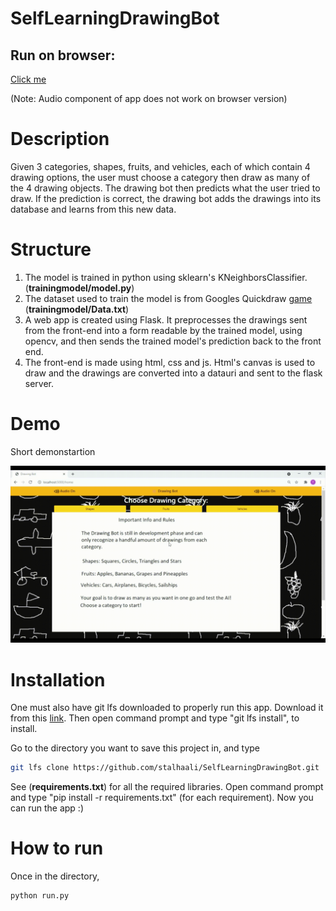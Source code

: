 # SelfLearningDrawingBot

## Run on browser:

[Click me](http://selflearningdrawingbot.pythonanywhere.com/) 

(Note: Audio component of app does not work on browser version)

# Description

Given 3 categories, shapes, fruits, and vehicles, each of which contain 4 drawing options, the user must choose a category then draw as many of the 4 drawing objects.
The drawing bot then predicts what the user tried to draw. If the prediction is correct, the drawing bot adds the drawings into its database and learns from this new data.

# Structure

1. The model is trained in python using sklearn's KNeighborsClassifier. (**trainingmodel/model.py**)
2. The dataset used to train the model is from Googles Quickdraw [game](https://quickdraw.withgoogle.com/) (**trainingmodel/Data.txt**)
3. A web app is created using Flask. It preprocesses the drawings sent from the front-end into a form readable by the trained model, using opencv, and then sends the trained model's prediction back to the front end. 
4. The front-end is made using html, css and js. Html's canvas is used to draw and the drawings are converted into a datauri and sent to the flask server. 

# Demo

Short demonstartion 

![Using drawing bot](https://github.com/stalhaali/SelfLearningDrawingBot/blob/main/readme_files/demo.gif "Gif of using app")

# Installation
One must also have git lfs downloaded to properly run this app. Download it from this [link](https://git-lfs.github.com/). Then open command prompt and type "git lfs install", to install. 

Go to the directory you want to save this project in, and type

```bash
git lfs clone https://github.com/stalhaali/SelfLearningDrawingBot.git
```

See (**requirements.txt**) for all the required libraries. Open command prompt and type "pip install -r requirements.txt" (for each requirement).
Now you can run the app :)

# How to run
Once in the directory,

```bash
python run.py
```



